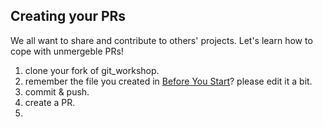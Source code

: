 ## Creating your PRs

We all want to share and contribute to others' projects.
Let's learn how to cope with unmergeble PRs!

1. clone your fork of git_workshop.
2. remember the file you created in <a href="https://github.com/nadavwe/git_workshop#before-you-start">Before You Start</a>? please edit it a bit.
3. commit & push.
4. create a PR.
5. 


